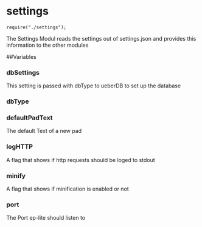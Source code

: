 # settings
`require("./settings");`

The Settings Modul reads the settings out of settings.json and provides 
this information to the other modules

##Variables

### dbSettings 
This setting is passed with dbType to ueberDB to set up the database

### dbType 


### defaultPadText 
The default Text of a new pad

### logHTTP 
A flag that shows if http requests should be loged to stdout

### minify 
A flag that shows if minification is enabled or not

### port 
The Port ep-lite should listen to

